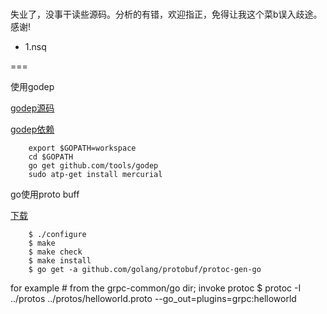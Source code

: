 <br>失业了，没事干读些源码。分析的有错，欢迎指正，免得让我这个菜b误入歧途。感谢!</br>

* 1.nsq 

===

使用godep 

[godep源码](https://github.com/tools/godep)

[godep依赖](https://github.com/golang/go/wiki/GoGetTools)

		export $GOPATH=workspace 
		cd $GOPATH
		go get github.com/tools/godep
		sudo atp-get install mercurial   


go使用proto buff 

[下载](//github.com/google/protobuf/tree/v3.0.0-alpha-3.1)

		$ ./configure 
		$ make 
		$ make check
		$ make install  
		$ go get -a github.com/golang/protobuf/protoc-gen-go 

for example 
		# from the grpc-common/go dir; invoke protoc
		$ protoc -I ../protos ../protos/helloworld.proto --go_out=plugins=grpc:helloworld

